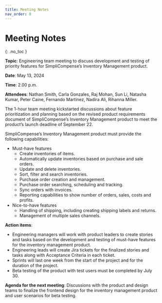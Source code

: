 ```yaml
---
title: Meeting Notes
nav_order: 8
---
```


# Meeting Notes
{: .no_toc }

**Topic**: Engineering team meeting to discuss development and testing of priority features for SimpliCompense’s Inventory Management product.

**Date**: May 13, 2024

**Time**: 2.00 p.m.

**Attendees**: Nathan Smith, Carla Gonzales, Raj Mohan, Sun Li, Natasha Kumar, Peter Caine, Fernando Martinez, Nadira Ali, Rihanna Miller.

The 1-hour team meeting kickstarted discussions about feature prioritization and planning based on the revised product requirements document of SimpliCompense’s Inventory Management product to meet the product’s launch deadline of September 22.

SimpliCompense’s Inventory Management product must provide the following capabilities:
* Must-have features
  * Create inventories of items.
  * Automatically update inventories based on purchase and sale orders.
  * Update and delete inventories.
  * Sort, filter and search inventories.
  * Purchase order creation and management.
  * Purchase order searching, scheduling and tracking.
  * Sync orders with invoices.
  * Reporting capabilities to show number of orders, sales, costs and profits.
* Nice-to-have features
  * Handling of shipping, including creating shipping labels and returns.
  * Management of multiple sales channels.

**Action items**:
  * Engineering managers will work with product leaders to create stories and tasks based on the development and testing of must-have features for the inventory management product.
  * Engineering leads will create Jira tickets for the finalized stories and tasks along with Acceptance Criteria in each ticket.
  * Sprints will last one week from the start of the project and for the duration of the project.
  * Beta testing of the product with test users must be completed by July 30.

**Agenda for the next meeting**: Discussions with the product and design teams to finalize the frontend design for the inventory management product and user scenarios for beta testing.
